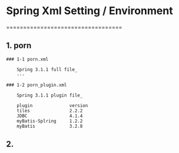 # Spring Xml Setting / Environment
==================================

## 1. porn
	### 1-1 porn.xml

		Spring 3.1.1 full file_
		---

	### 1-2 porn_plugin.xml

		Spring 3.1.1 plugin file_

		plugin				version
		tiles				2.2.2
		JDBC				4.1.4
		myBatis-Splring		1.2.2
		myBatis				3.2.8


## 2. 